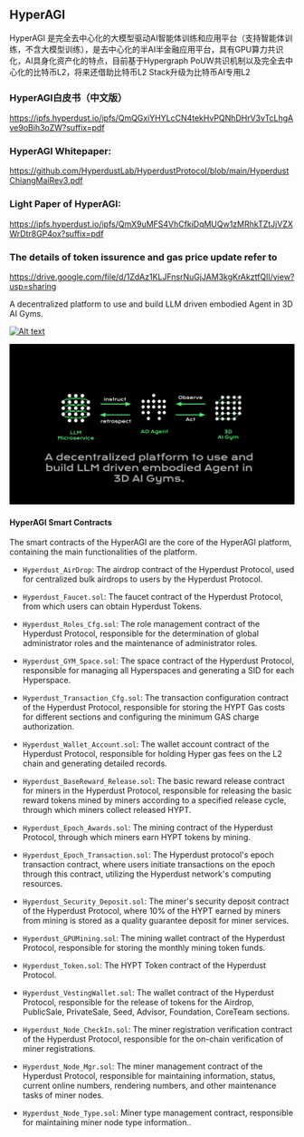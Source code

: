 ## HyperAGI

HyperAGI 是完全去中心化的大模型驱动AI智能体训练和应用平台（支持智能体训练，不含大模型训练），是去中心化的半AI半金融应用平台，具有GPU算力共识化，AI具身化资产化的特点，目前基于Hypergraph PoUW共识机制以及完全去中心化的比特币L2，将来还借助比特币L2 Stack升级为比特币AI专用L2

### HyperAGI白皮书（中文版）

https://ipfs.hyperdust.io/ipfs/QmQGxiYHYLcCN4tekHvPQNhDHrV3vTcLhgAve9oBih3oZW?suffix=pdf

### HyperAGI Whitepaper:

https://github.com/HyperdustLab/HyperdustProtocol/blob/main/HyperdustChiangMaiRev3.pdf

### Light Paper of HyperAGI:

https://ipfs.hyperdust.io/ipfs/QmX9uMFS4VhCfkiDqMUQw1zMRhkTZtJjVZXWrDtr8GP4ox?suffix=pdf

### The details of token issurence and gas price update refer to

https://drive.google.com/file/d/1ZdAz1KLJFnsrNuGjJAM3kgKrAkztfQlI/view?usp=sharing

A decentralized platform to use and build LLM driven embodied Agent in 3D AI Gyms.

[![Alt text](https://ipfs.hyperdust.io/ipfs/QmSEoCq5kCJ2uMNMKKsWyibAc7HcrdYG1ssF4KJZQLJvmW?suffix=png)](https://youtu.be/8h12hFUe0dU)

![image](https://github.com/HyperdustLab/HyperdustProtocol/blob/main/HYPERDUST.svg)

#### HyperAGI Smart Contracts

The smart contracts of the HyperAGI are the core of the HyperAGI  platform, containing the main functionalities of the platform.

- `Hyperdust_AirDrop`: The airdrop contract of the Hyperdust Protocol, used for centralized bulk airdrops to users by the Hyperdust Protocol.

- `Hyperdust_Faucet.sol`: The faucet contract of the Hyperdust Protocol, from which users can obtain Hyperdust Tokens.

- `Hyperdust_Roles_Cfg.sol`: The role management contract of the Hyperdust Protocol, responsible for the determination of global administrator roles and the maintenance of administrator roles.

- `Hyperdust_GYM_Space.sol`: The space contract of the Hyperdust Protocol, responsible for managing all Hyperspaces and generating a SID for each Hyperspace.

- `Hyperdust_Transaction_Cfg.sol`: The transaction configuration contract of the Hyperdust Protocol, responsible for storing the HYPT Gas costs for different sections and configuring the minimum GAS charge authorization.

- `Hyperdust_Wallet_Account.sol`: The wallet account contract of the Hyperdust Protocol, responsible for holding Hyper gas fees on the L2 chain and generating detailed records.

- `Hyperdust_BaseReward_Release.sol`: The basic reward release contract for miners in the Hyperdust Protocol, responsible for releasing the basic reward tokens mined by miners according to a specified release cycle, through which miners collect released HYPT.

- `Hyperdust_Epoch_Awards.sol`: The mining contract of the Hyperdust Protocol, through which miners earn HYPT tokens by mining.

- `Hyperdust_Epoch_Transaction.sol`: The Hyperdust protocol's epoch transaction contract, where users initiate transactions on the epoch through this contract, utilizing the Hyperdust network's computing resources.

- `Hyperdust_Security_Deposit.sol`: The miner's security deposit contract of the Hyperdust Protocol, where 10% of the HYPT earned by miners from mining is stored as a quality guarantee deposit for miner services.

- `Hyperdust_GPUMining.sol`: The mining wallet contract of the Hyperdust Protocol, responsible for storing the monthly mining token funds.

- `Hyperdust_Token.sol`: The HYPT Token contract of the Hyperdust Protocol.

- `Hyperdust_VestingWallet.sol`: The wallet contract of the Hyperdust Protocol, responsible for the release of tokens for the Airdrop, PublicSale, PrivateSale, Seed, Advisor, Foundation, CoreTeam sections.

- `Hyperdust_Node_CheckIn.sol`: The miner registration verification contract of the Hyperdust Protocol, responsible for the on-chain verification of miner registrations.

- `Hyperdust_Node_Mgr.sol`: The miner management contract of the Hyperdust Protocol, responsible for maintaining information, status, current online numbers, rendering numbers, and other maintenance tasks of miner nodes.

- `Hyperdust_Node_Type.sol`: Miner type management contract, responsible for maintaining miner node type information..
